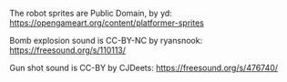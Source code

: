 
The robot sprites are Public Domain, by yd:
https://opengameart.org/content/platformer-sprites

Bomb explosion sound is CC-BY-NC by ryansnook:
https://freesound.org/s/110113/

Gun shot sound is CC-BY by CJDeets:
https://freesound.org/s/476740/
